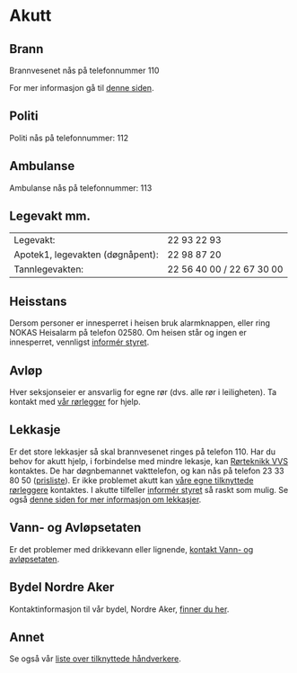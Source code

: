 # Akutt

## Brann

Brannvesenet nås på telefonnummer 110

For mer informasjon gå til <a href="/nyttig/brannvern/">denne siden</a>.

## Politi

Politi nås på telefonnummer: 112

## Ambulanse

Ambulanse nås på telefonnummer: 113

## Legevakt mm.

<table>
	<tr>
		<td class="a">Legevakt:</td>
          <td class="b">22 93 22 93</td>
	</tr>
	<tr>
		<td class="b">Apotek1, legevakten (døgnåpent):</td>
		<td class="a">22 98 87 20</td>
	</tr>
	<tr>
		<td class="a">Tannlegevakten:</td>
          <td class="b">22 56 40 00 / 22 67 30 00</td>
	</tr>
</table>

## Heisstans

Dersom personer er innesperret i heisen bruk alarmknappen, eller ring NOKAS Heisalarm på telefon 02580.
Om heisen står og ingen er innesperret, vennligst [informér styret](/styret/).

## Avløp

Hver seksjonseier er ansvarlig for egne rør (dvs. alle rør i leiligheten). Ta kontakt med [vår rørlegger](/nyttig/handverkere/) for hjelp.

## Lekkasje

Er det store lekkasjer så skal brannvesenet ringes på telefon 110.
Har du behov for akutt hjelp, i forbindelse med mindre lekasje, kan [Rørteknikk VVS](https://rorteknikk.no/kontakt/) kontaktes.
De har døgnbemannet vakttelefon, og kan nås på telefon 23 33 80 50 ([prisliste](http://www.rorteknikk.no/prisliste.asp)).
Er ikke problemet akutt kan [våre egne tilknyttede rørleggere](nyttig/handverkere/) kontaktes.
I akutte tilfeller [informér styret](/styret/) så raskt som mulig.
Se også [denne siden for mer informasjon om lekkasjer](/nyttig/lekkasjer/).

## Vann- og Avløpsetaten

Er det problemer med drikkevann eller lignende, [kontakt Vann- og avløpsetaten](https://www.oslo.kommune.no/vann-og-avlop/).

## Bydel Nordre Aker

Kontaktinformasjon til vår bydel, Nordre Aker, [finner du her](https://www.oslo.kommune.no/bydeler/bydel-nordre-aker/).

## Annet

Se også vår [liste over tilknyttede håndverkere](/nyttig/handverkere/).
